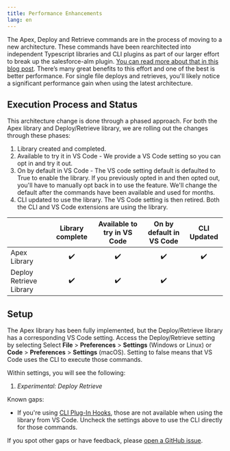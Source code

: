 ```yaml
---
title: Performance Enhancements
lang: en
---
```


The Apex, Deploy and Retrieve commands are in the process of moving to a new architecture. These commands have been rearchitected into independent Typescript libraries and CLI plugins as part of our larger effort to break up the salesforce-alm plugin. [You can read more about that in this blog post](https://developer.salesforce.com/blogs/2021/02/open-sourcing-salesforce-cli-update-feb-2021.html). There’s many great benefits to this effort and one of the best is better performance. For single file deploys and retrieves, you'll likely notice a significant performance gain when using the latest architecture.

## Execution Process and Status

This architecture change is done through a phased approach. For both the Apex library and Deploy/Retrieve library, we are rolling out the changes through these phases:

1. Library created and completed.
2. Available to try it in VS Code - We provide a VS Code setting so you can opt in and try it out.
3. On by default in VS Code - The VS code setting default is defaulted to True to enable the library. If you previously opted in and then opted out, you'll have to manually opt back in to use the feature. We'll change the default after the commands have been available and used for months.
4. CLI updated to use the library. The VS Code setting is then retired. Both the CLI and VS Code extensions are using the library.

|                         | Library complete | Available to try in VS Code | On by default in VS Code | CLI Updated |
| ----------------------- | :--------------: | :-------------------------: | :----------------------: | :---------: |
| Apex Library            |        ✔️        |             ✔️              |            ✔️            |     ✔️      |
| Deploy Retrieve Library |        ✔️        |             ✔️              |            ✔️            |             |

## Setup

The Apex library has been fully implemented, but the Deploy/Retrieve library has a corresponding VS Code setting. Access the Deploy/Retrieve setting by selecting Select **File** > **Preferences** > **Settings** (Windows or Linux) or **Code** > **Preferences** > **Settings** (macOS). Setting to false means that VS Code uses the CLI to execute those commands.

Within settings, you will see the following:

1. _Experimental: Deploy Retrieve_

Known gaps:

- If you're using [CLI Plug-In Hooks](https://developer.salesforce.com/docs/atlas.en-us.sfdx_cli_plugins.meta/sfdx_cli_plugins/cli_plugins_customize_hooks.htm), those are not available when using the library from VS Code. Uncheck the settings above to use the CLI directly for those commands.

If you spot other gaps or have feedback, please [open a GitHub issue](https://github.com/forcedotcom/salesforcedx-vscode/issues/new/choose).
